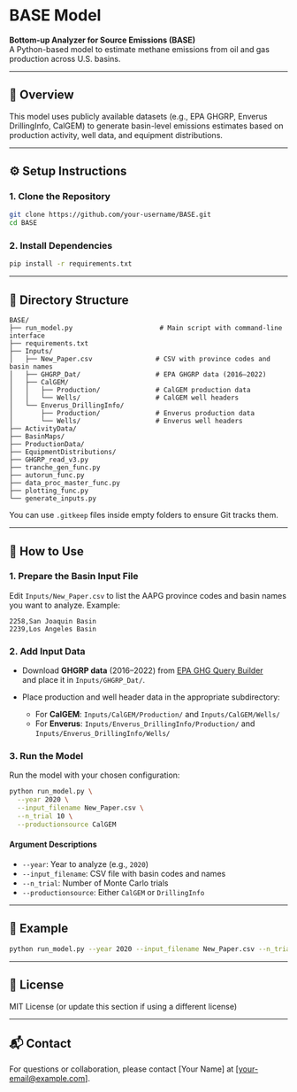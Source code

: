 # BASE Model

**Bottom-up Analyzer for Source Emissions (BASE)**  
A Python-based model to estimate methane emissions from oil and gas production across U.S. basins.

---

## 📌 Overview

This model uses publicly available datasets (e.g., EPA GHGRP, Enverus DrillingInfo, CalGEM) to generate basin-level emissions estimates based on production activity, well data, and equipment distributions.

---

## ⚙️ Setup Instructions

### 1. Clone the Repository

```bash
git clone https://github.com/your-username/BASE.git
cd BASE
```

### 2. Install Dependencies

```bash
pip install -r requirements.txt
```

---

## 📁 Directory Structure

```
BASE/
├── run_model.py                      # Main script with command-line interface
├── requirements.txt
├── Inputs/
│   ├── New_Paper.csv                # CSV with province codes and basin names
│   ├── GHGRP_Dat/                   # EPA GHGRP data (2016–2022)
│   ├── CalGEM/
│   │   ├── Production/              # CalGEM production data
│   │   └── Wells/                   # CalGEM well headers
│   └── Enverus_DrillingInfo/
│       ├── Production/              # Enverus production data
│       └── Wells/                   # Enverus well headers
├── ActivityData/
├── BasinMaps/
├── ProductionData/
├── EquipmentDistributions/
├── GHGRP_read_v3.py
├── tranche_gen_func.py
├── autorun_func.py
├── data_proc_master_func.py
├── plotting_func.py
└── generate_inputs.py
```

You can use `.gitkeep` files inside empty folders to ensure Git tracks them.

---

## 🧭 How to Use

### 1. Prepare the Basin Input File

Edit `Inputs/New_Paper.csv` to list the AAPG province codes and basin names you want to analyze. Example:

```csv
2258,San Joaquin Basin
2239,Los Angeles Basin
```

### 2. Add Input Data

- Download **GHGRP data** (2016–2022) from [EPA GHG Query Builder](https://enviro.epa.gov/query-builder/ghg)  
  and place it in `Inputs/GHGRP_Dat/`.

- Place production and well header data in the appropriate subdirectory:
  - For **CalGEM**: `Inputs/CalGEM/Production/` and `Inputs/CalGEM/Wells/`
  - For **Enverus**: `Inputs/Enverus_DrillingInfo/Production/` and `Inputs/Enverus_DrillingInfo/Wells/`

### 3. Run the Model

Run the model with your chosen configuration:

```bash
python run_model.py \
  --year 2020 \
  --input_filename New_Paper.csv \
  --n_trial 10 \
  --productionsource CalGEM
```

#### Argument Descriptions

- `--year`: Year to analyze (e.g., `2020`)
- `--input_filename`: CSV file with basin codes and names
- `--n_trial`: Number of Monte Carlo trials
- `--productionsource`: Either `CalGEM` or `DrillingInfo`

---

## 🧪 Example

```bash
python run_model.py --year 2020 --input_filename New_Paper.csv --n_trial 10 --productionsource DrillingInfo
```

---

## 📄 License

MIT License (or update this section if using a different license)

---

## 📬 Contact

For questions or collaboration, please contact [Your Name] at [your-email@example.com].
